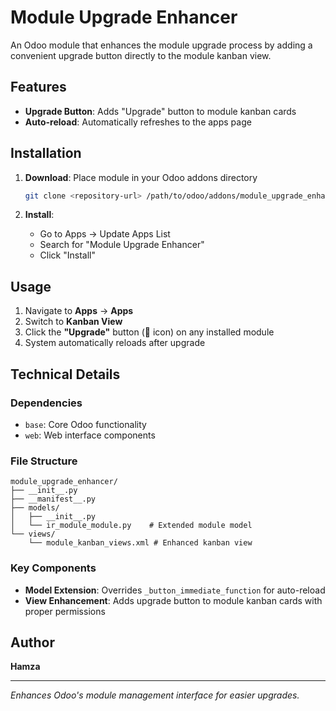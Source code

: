 # Module Upgrade Enhancer

An Odoo module that enhances the module upgrade process by adding a convenient upgrade button directly to the module kanban view.

## Features

- **Upgrade Button**: Adds "Upgrade" button to module kanban cards
- **Auto-reload**: Automatically refreshes to the apps page

## Installation

1. **Download**: Place module in your Odoo addons directory
   ```bash
   git clone <repository-url> /path/to/odoo/addons/module_upgrade_enhancer
   ```

2. **Install**: 
   - Go to Apps → Update Apps List
   - Search for "Module Upgrade Enhancer"
   - Click "Install"

## Usage

1. Navigate to **Apps** → **Apps**
2. Switch to **Kanban View**
3. Click the **"Upgrade"** button (🔄 icon) on any installed module
4. System automatically reloads after upgrade

## Technical Details

### Dependencies
- `base`: Core Odoo functionality
- `web`: Web interface components

### File Structure
```
module_upgrade_enhancer/
├── __init__.py
├── __manifest__.py
├── models/
│   ├── __init__.py
│   └── ir_module_module.py    # Extended module model
└── views/
    └── module_kanban_views.xml # Enhanced kanban view
```

### Key Components
- **Model Extension**: Overrides `_button_immediate_function` for auto-reload
- **View Enhancement**: Adds upgrade button to module kanban cards with proper permissions


## Author

**Hamza**

---

*Enhances Odoo's module management interface for easier upgrades.* 